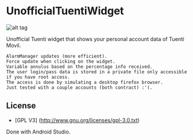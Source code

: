 UnofficialTuentiWidget
======================

![alt tag](http://i.imgur.com/B8rwtxz.png)

Unofficial Tuenti widget that shows your personal account data of Tuenti Movil.


    AlarmManager updates (more efficient).
    Force update when clicking on the widget.
    Variable annulus based on the percentage info received.
    The user login/pass data is stored in a private file only accessible if you have root access.
    The access is done by simulating a desktop firefox browser.
    Just tested with a couple accounts (both contract) :'(.
    
## License

* [GPL V3] (http://www.gnu.org/licenses/gpl-3.0.txt)


Done with Android Studio. 
